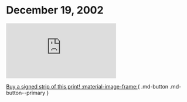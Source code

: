 # December 19, 2002

![](https://www.achewood.com/comic.php?date=12192002)

[Buy a signed strip of this print! :material-image-frame:](https://achewood-holiday-pop-up.myshopify.com/products/strip#12192002){ .md-button .md-button--primary }
